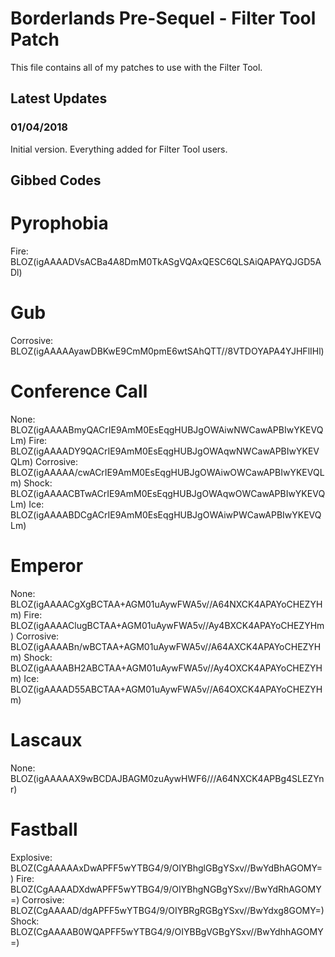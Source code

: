# Borderlands Pre-Sequel - Filter Tool Patch

This file contains all of my patches to use with the Filter Tool.


## Latest Updates

### 01/04/2018

Initial version. 
Everything added for Filter Tool users.


## Gibbed Codes

# Pyrophobia
Fire: BLOZ(igAAAADVsACBa4A8DmM0TkASgVQAxQESC6QLSAiQAPAYQJGD5ADl)

# Gub
Corrosive: BLOZ(igAAAAAyawDBKwE9CmM0pmE6wtSAhQTT//8VTDOYAPA4YJHFlIHl)

# Conference Call
None: BLOZ(igAAAABmyQACrIE9AmM0EsEqgHUBJgOWAiwNWCawAPBIwYKEVQLm) 
Fire: BLOZ(igAAAADY9QACrIE9AmM0EsEqgHUBJgOWAqwNWCawAPBIwYKEVQLm) 
Corrosive: BLOZ(igAAAAA/cwACrIE9AmM0EsEqgHUBJgOWAiwOWCawAPBIwYKEVQLm) 
Shock: BLOZ(igAAAACBTwACrIE9AmM0EsEqgHUBJgOWAqwOWCawAPBIwYKEVQLm) 
Ice: BLOZ(igAAAABDCgACrIE9AmM0EsEqgHUBJgOWAiwPWCawAPBIwYKEVQLm)

# Emperor
None: BLOZ(igAAAACgXgBCTAA+AGM01uAywFWA5v//A64NXCK4APAYoCHEZYHm) 
Fire: BLOZ(igAAAAClugBCTAA+AGM01uAywFWA5v//Ay4BXCK4APAYoCHEZYHm) 
Corrosive: BLOZ(igAAAABn/wBCTAA+AGM01uAywFWA5v//A64AXCK4APAYoCHEZYHm) 
Shock: BLOZ(igAAAABH2ABCTAA+AGM01uAywFWA5v//Ay4OXCK4APAYoCHEZYHm) 
Ice: BLOZ(igAAAAD55ABCTAA+AGM01uAywFWA5v//A64OXCK4APAYoCHEZYHm)

# Lascaux
None: BLOZ(igAAAAAX9wBCDAJBAGM0zuAywHWF6///A64NXCK4APBg4SLEZYnr)

# Fastball
Explosive: BLOZ(CgAAAAAxDwAPFF5wYTBG4/9/OIYBhglGBgYSxv//BwYdBhAGOMY=) 
Fire: BLOZ(CgAAAADXdwAPFF5wYTBG4/9/OIYBhgNGBgYSxv//BwYdRhAGOMY=) 
Corrosive: BLOZ(CgAAAAD/dgAPFF5wYTBG4/9/OIYBRgRGBgYSxv//BwYdxg8GOMY=) 
Shock: BLOZ(CgAAAAB0WQAPFF5wYTBG4/9/OIYBBgVGBgYSxv//BwYdhhAGOMY=)
